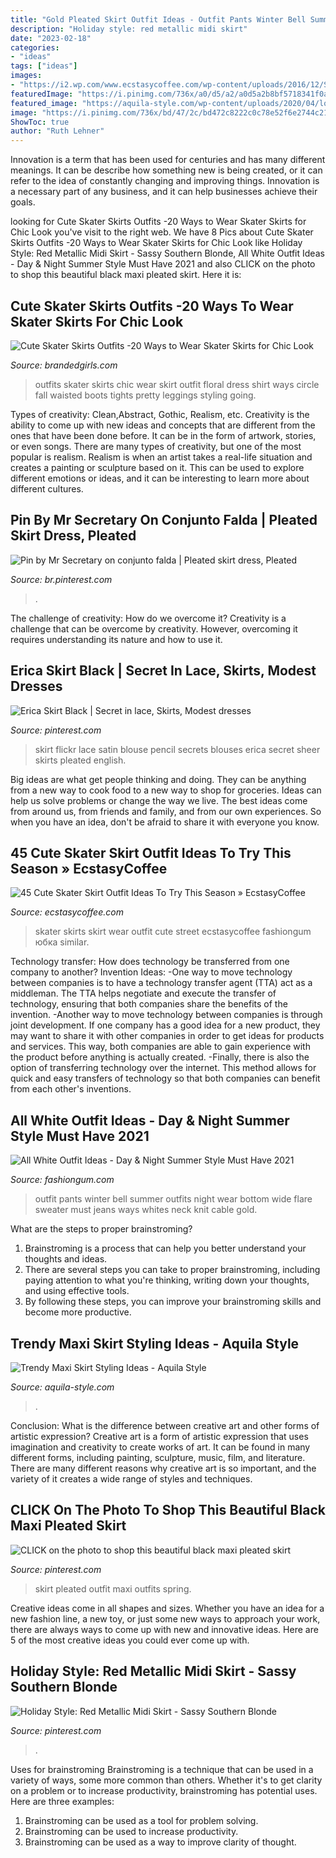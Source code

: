 ```yaml
---
title: "Gold Pleated Skirt Outfit Ideas - Outfit Pants Winter Bell Summer Outfits Night Wear Bottom Wide Flare Sweater Must Jeans Ways Whites Neck Knit Cable Gold"
description: "Holiday style: red metallic midi skirt"
date: "2023-02-18"
categories:
- "ideas"
tags: ["ideas"]
images:
- "https://i2.wp.com/www.ecstasycoffee.com/wp-content/uploads/2016/12/Skater-Skirt23.jpg?resize=700%2C1050"
featuredImage: "https://i.pinimg.com/736x/a0/d5/a2/a0d5a2b8bf5718341f0a094ec9240d28.jpg"
featured_image: "https://aquila-style.com/wp-content/uploads/2020/04/long-skirt-2.jpg"
image: "https://i.pinimg.com/736x/bd/47/2c/bd472c8222c0c78e52f6e2744c210d4a.jpg"
ShowToc: true
author: "Ruth Lehner"
---
```



Innovation is a term that has been used for centuries and has many different meanings. It can be describe how something new is being created, or it can refer to the idea of constantly changing and improving things. Innovation is a necessary part of any business, and it can help businesses achieve their goals.

	

		
looking for Cute Skater Skirts Outfits -20 Ways to Wear Skater Skirts for Chic Look you've visit to the right web. We have 8 Pics about Cute Skater Skirts Outfits -20 Ways to Wear Skater Skirts for Chic Look like Holiday Style: Red Metallic Midi Skirt - Sassy Southern Blonde, All White Outfit Ideas - Day &amp; Night Summer Style Must Have 2021 and also CLICK on the photo to shop this beautiful black maxi pleated skirt. Here it is:
		
    
## Cute Skater Skirts Outfits -20 Ways To Wear Skater Skirts For Chic Look

<img loading=lazy src="http://www.brandedgirls.com/wp-content/uploads/2015/08/b4a7bdd2d5de5d6afbfb6386037559b0-686x1024.jpg" onerror="this.onerror=null;this.src='https://tse3.mm.bing.net/th?id=OIP.s9qq-PQ6_XM8myEWkRbEjwHaLD&amp;pid=15.1';" alt="Cute Skater Skirts Outfits -20 Ways to Wear Skater Skirts for Chic Look">

_Source: brandedgirls.com_

>outfits skater skirts chic wear skirt outfit floral dress shirt ways circle fall waisted boots tights pretty leggings styling going. 

	

Types of creativity: Clean,Abstract, Gothic, Realism, etc.
Creativity is the ability to come up with new ideas and concepts that are different from the ones that have been done before. It can be in the form of artwork, stories, or even songs. There are many types of creativity, but one of the most popular is realism. Realism is when an artist takes a real-life situation and creates a painting or sculpture based on it. This can be used to explore different emotions or ideas, and it can be interesting to learn more about different cultures.

    
## Pin By Mr Secretary On Conjunto Falda | Pleated Skirt Dress, Pleated

<img loading=lazy src="https://i.pinimg.com/736x/a0/d5/a2/a0d5a2b8bf5718341f0a094ec9240d28.jpg" onerror="this.onerror=null;this.src='https://tse3.mm.bing.net/th?id=OIP.HGC9sICJESXfVEByTQOsnQHaLH&amp;pid=15.1';" alt="Pin by Mr Secretary on conjunto falda | Pleated skirt dress, Pleated">

_Source: br.pinterest.com_

>. 

	

The challenge of creativity: How do we overcome it?
Creativity is a challenge that can be overcome by creativity. However, overcoming it requires understanding its nature and how to use it.

    
## Erica Skirt Black | Secret In Lace, Skirts, Modest Dresses

<img loading=lazy src="https://i.pinimg.com/736x/27/88/b4/2788b4571fc72b0c0a5e755c473c807e--popup-white-women.jpg" onerror="this.onerror=null;this.src='https://tse3.mm.bing.net/th?id=OIP.6P4ejzu8J-m9x5oML5fcQAHaLH&amp;pid=15.1';" alt="Erica Skirt Black | Secret in lace, Skirts, Modest dresses">

_Source: pinterest.com_

>skirt flickr lace satin blouse pencil secrets blouses erica secret sheer skirts pleated english. 

	

Big ideas are what get people thinking and doing. They can be anything from a new way to cook food to a new way to shop for groceries. Ideas can help us solve problems or change the way we live. The best ideas come from around us, from friends and family, and from our own experiences. So when you have an idea, don't be afraid to share it with everyone you know.

    
## 45 Cute Skater Skirt Outfit Ideas To Try This Season » EcstasyCoffee

<img loading=lazy src="https://i2.wp.com/www.ecstasycoffee.com/wp-content/uploads/2016/12/Skater-Skirt23.jpg?resize=700%2C1050" onerror="this.onerror=null;this.src='https://tse4.mm.bing.net/th?id=OIP.sM4DBnQ_5vttazp8UIiKEAHaLH&amp;pid=15.1';" alt="45 Cute Skater Skirt Outfit Ideas To Try This Season » EcstasyCoffee">

_Source: ecstasycoffee.com_

>skater skirts skirt wear outfit cute street ecstasycoffee fashiongum юбка similar. 

	

Technology transfer: How does technology be transferred from one company to another?
Invention Ideas: 
-One way to move technology between companies is to have a technology transfer agent (TTA) act as a middleman. The TTA helps negotiate and execute the transfer of technology, ensuring that both companies share the benefits of the invention. 
-Another way to move technology between companies is through joint development. If one company has a good idea for a new product, they may want to share it with other companies in order to get ideas for products and services. This way, both companies are able to gain experience with the product before anything is actually created. 
-Finally, there is also the option of transferring technology over the internet. This method allows for quick and easy transfers of technology so that both companies can benefit from each other's inventions.

    
## All White Outfit Ideas - Day &amp; Night Summer Style Must Have 2021

<img loading=lazy src="http://fashiongum.com/wp-content/uploads/2015/03/All-White-Outfit-Ideas-Day-Night-Summer-Style-Must-Have-24.jpg" onerror="this.onerror=null;this.src='https://tse4.mm.bing.net/th?id=OIP.DH_ZJQFtAzX_RfUmddDamQHaLH&amp;pid=15.1';" alt="All White Outfit Ideas - Day &amp; Night Summer Style Must Have 2021">

_Source: fashiongum.com_

>outfit pants winter bell summer outfits night wear bottom wide flare sweater must jeans ways whites neck knit cable gold. 

	

What are the steps to proper brainstroming?
1. Brainstroming is a process that can help you better understand your thoughts and ideas.
2. There are several steps you can take to proper brainstroming, including paying attention to what you're thinking, writing down your thoughts, and using effective tools.
3. By following these steps, you can improve your brainstroming skills and become more productive.

    
## Trendy Maxi Skirt Styling Ideas - Aquila Style

<img loading=lazy src="https://aquila-style.com/wp-content/uploads/2020/04/long-skirt-2.jpg" onerror="this.onerror=null;this.src='https://tse4.mm.bing.net/th?id=OIP.I2aW6gU_VXirRgyS_6fQ0AHaKs&amp;pid=15.1';" alt="Trendy Maxi Skirt Styling Ideas - Aquila Style">

_Source: aquila-style.com_

>. 

	

Conclusion: What is the difference between creative art and other forms of artistic expression?
Creative art is a form of artistic expression that uses imagination and creativity to create works of art. It can be found in many different forms, including painting, sculpture, music, film, and literature. There are many different reasons why creative art is so important, and the variety of it creates a wide range of styles and techniques.

    
## CLICK On The Photo To Shop This Beautiful Black Maxi Pleated Skirt

<img loading=lazy src="https://i.pinimg.com/originals/57/07/66/57076624c51f760623f313fa2dc74192.jpg" onerror="this.onerror=null;this.src='https://tse2.mm.bing.net/th?id=OIP.PeZHLoo6N8w0mUJbIJuokgAAAA&amp;pid=15.1';" alt="CLICK on the photo to shop this beautiful black maxi pleated skirt">

_Source: pinterest.com_

>skirt pleated outfit maxi outfits spring. 

	

Creative ideas come in all shapes and sizes. Whether you have an idea for a new fashion line, a new toy, or just some new ways to approach your work, there are always ways to come up with new and innovative ideas. Here are 5 of the most creative ideas you could ever come up with.

    
## Holiday Style: Red Metallic Midi Skirt - Sassy Southern Blonde

<img loading=lazy src="https://i.pinimg.com/736x/bd/47/2c/bd472c8222c0c78e52f6e2744c210d4a.jpg" onerror="this.onerror=null;this.src='https://tse3.mm.bing.net/th?id=OIP.ayKSmJWzIS6XgVUXqyxRUQHaLH&amp;pid=15.1';" alt="Holiday Style: Red Metallic Midi Skirt - Sassy Southern Blonde">

_Source: pinterest.com_

>. 

	

Uses for brainstroming
Brainstroming is a technique that can be used in a variety of ways, some more common than others. Whether it's to get clarity on a problem or to increase productivity, brainstroming has potential uses. Here are three examples: 

1) Brainstroming can be used as a tool for problem solving.
2) Brainstroming can be used to increase productivity.
3) Brainstroming can be used as a way to improve clarity of thought.

